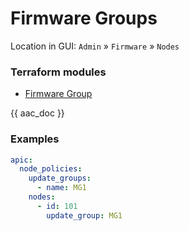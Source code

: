 # Firmware Groups

Location in GUI:
`Admin` » `Firmware` » `Nodes`

### Terraform modules

* [Firmware Group](https://registry.terraform.io/modules/netascode/firmware-group/aci/latest)

{{ aac_doc }}

### Examples

```yaml
apic:
  node_policies:
    update_groups:
      - name: MG1
    nodes:
      - id: 101
        update_group: MG1
```
